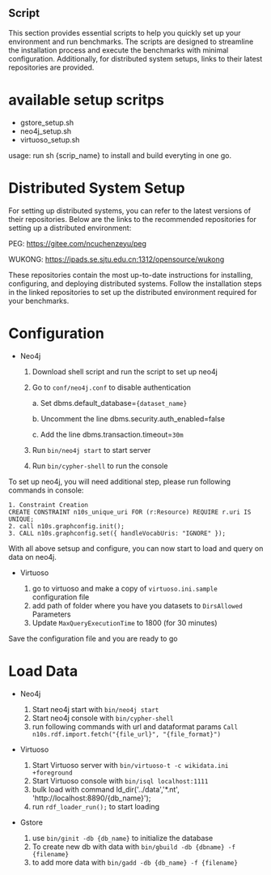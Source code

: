 ## Script

This section provides essential scripts to help you quickly set up your environment and run benchmarks. The scripts are designed to streamline the installation process and execute the benchmarks with minimal configuration. Additionally, for distributed system setups, links to their latest repositories are provided.

# available setup scritps

- gstore_setup.sh
- neo4j_setup.sh
- virtuoso_setup.sh

usage: run sh {scrip_name} to install and build everyting in one go.

# Distributed System Setup

For setting up distributed systems, you can refer to the latest versions of their repositories. Below are the links to the recommended repositories for setting up a distributed environment:

PEG: https://gitee.com/ncuchenzeyu/peg

WUKONG: https://ipads.se.sjtu.edu.cn:1312/opensource/wukong

These repositories contain the most up-to-date instructions for installing, configuring, and deploying distributed systems. Follow the installation steps in the linked repositories to set up the distributed environment required for your benchmarks.


# Configuration

- Neo4j
    1. Download shell script and run the script to set up neo4j
    2. Go to `conf/neo4j.conf` to disable authentication
        
        a. Set dbms.default_database=`{dataset_name} `

        b. Uncomment the line dbms.security.auth_enabled=false 

        c. Add the line dbms.transaction.timeout=`30m`
    3. Run `bin/neo4j start` to start server
    4. Run `bin/cypher-shell` to run the console

To set up neo4j, you will need additional step, please run following commands in console:
    
    1. Constraint Creation
	CREATE CONSTRAINT n10s_unique_uri FOR (r:Resource) REQUIRE r.uri IS UNIQUE;
    2. call n10s.graphconfig.init();
    3. CALL n10s.graphconfig.set({ handleVocabUris: "IGNORE" });
With all above setsup and configure, you can now start to load and query on data on neo4j.

- Virtuoso

    1. go to virtuoso and make a copy of `virtuoso.ini.sample` configuration file
    2. add path of folder where you have you datasets to `DirsAllowed` Parameters
    3. Update `MaxQueryExecutionTime` to 1800 (for 30 minutes)

Save the configuration file and you are ready to go

# Load Data

- Neo4j
    1. Start neo4j start with `bin/neo4j start`
    2. Start neo4j console with `bin/cypher-shell`
    3. run following commands with url and dataformat params
`Call n10s.rdf.import.fetch("{file_url}", "{file_format}")`

- Virtuoso
    1. Start Virtuoso server with `bin/virtuoso-t -c wikidata.ini +foreground`
    2. Start Virtuoso console with `bin/isql localhost:1111`
    3. bulk load with command ld_dir('../data','*.nt', 'http://localhost:8890/{db_name}'); 
    4. run `rdf_loader_run();` to start loading

- Gstore 
    1. use `bin/ginit -db {db_name}` to initialize the database
    2. To create new db with data with `bin/gbuild -db {dbname} -f {filename}`
    3. to add more data with `bin/gadd -db {db_name} -f {filename}`




